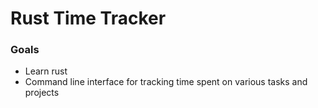 # Rust Time Tracker
### Goals
- Learn rust
- Command line interface for tracking time spent on various tasks and projects

